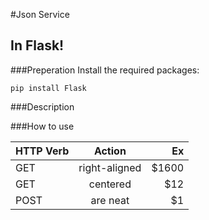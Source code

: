 #Json Service 
## In Flask!

###Preperation
Install the required packages:

```pip install Flask```

###Description


###How to use

| HTTP Verb        | Action           | Ex  |
| ------------- |:-------------:| -----:|
| GET      | right-aligned | $1600 |
| GET      | centered      |   $12 |
| POST | are neat      |    $1 |
